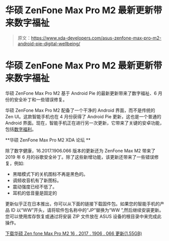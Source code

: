 # 华硕 ZenFone Max Pro M2 最新更新带来数字福祉

> 原文：<https://www.xda-developers.com/asus-zenfone-max-pro-m2-android-pie-digital-wellbeing/>

# 华硕 ZenFone Max Pro M2 最新更新带来数字福祉

华硕 ZenFone Max Pro M2 基于 Android Pie 的最新更新带来了数字福祉、6 月份的安全补丁和一些错误修复。

华硕 ZenFone Max Pro M2 配备了一个干净的 Android 界面，而不是传统的 Zen UI。这款智能手机也在 4 月份获得了 Android Pie 更新，这也是一个普通的 Android 界面。现在，智能手机正在进行另一次更新，它带来了关键的安卓功能，包括[数字福利](https://www.xda-developers.com/digital-wellbeing-wind-down-days-of-the-week/)。

**华硕 ZenFone Max Pro M2 XDA 论坛 **

除了数字健康，16.2017.1906.066 版本的更新还为 ZenFone Max M2 带来了 2019 年 6 月的谷歌安全补丁。除了这些新增功能，该更新还带来了一些错误修复，例如:

*   黑暗模式下的关机图标不再是黑色的。
*   调频收音机有了新图标。
*   震动强度已经不低了。
*   耳机的低音量是固定的

更新似乎正在日本推出，你可以从下面的链接下载固件包。如果您的智能手机的产品 ID 以“WW”开头，请将软件包名称中的“JP”替换为“WW ”,然后继续安装更新。您可以使用库存恢复或通过将安装 ZIP 文件放在 ASUS 设备的根目录中来完成此操作。

[下载华硕 Zen fone Max Pro M2 16 . 2017 . 1906 . 066 更新(1.55GB)](https://dlcdnets.asus.com/pub/ASUS/ZenFone/ZB631KL/UL-ASUS_X01BD-JP-16.2017.1906.066-user.zip)